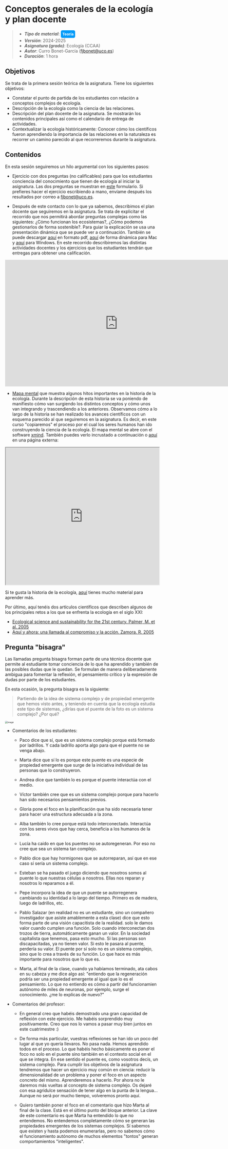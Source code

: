 # Conceptos generales de la ecología y plan docente

> + **_Tipo de material_**: <span style="display: inline-block; font-size: 12px; color: white; background-color: #029BF9; border-radius: 5px; padding: 5px; font-weight: bold;"> Teoría</span>
> + **_Versión_**: 2024-2025
> + **_Asignatura (grado)_**: Ecología (CCAA)
> + **_Autor_**: Curro Bonet-García (fjbonet@uco.es)
> + **_Duración_**: 1 hora





## Objetivos 

Se trata de la primera sesión teórica de la asignatura. Tiene los siguientes objetivos:

 + Constatar el punto de partida de los estudiantes con relación a conceptos complejos de ecología.
 + Descripción de la ecología como la ciencia de las relaciones.
 + Descripción del plan docente de la asignatura. Se mostrarán los contenidos principales así como el calendario de entrega de actividades. 
 + Contextualizar la ecología históricamente: Conocer cómo los científicos fueron aprendiendo la importancia de las relaciones en la naturaleza es recorrer un camino parecido al que recorreremos durante la asignatura.

 ## Contenidos
En esta sesión seguiremos un hilo argumental con los siguientes pasos:
+ Ejercicio con dos preguntas (no calificables) para que los estudiantes conciencia del conocimiento que tienen de ecología al iniciar la asignatura. Las dos preguntas se muestran en [este](https://docs.google.com/forms/d/e/1FAIpQLSfowHXCmWr7icMaLpv2k3CjRxE6RgxQ38d9fi_vr_x6ZhMf4g/viewform?usp=sf_link) formulario. Si prefieres hacer el ejercicio escribiendo a mano, envíame después los resultados por correo a fjbonet@uco.es.

+ Después de este contacto con lo que ya sabemos, describimos el plan docente que seguiremos en la asignatura. Se trata de explicitar el recorrido que nos permitirá abordar preguntas complejas como las siguientes: ¿Cómo funcionan los ecosistemas?,  ¿Cómo podemos gestionarlos de forma sostenible?. Para guiar la explicación se usa una presentación dinámica que se puede ver a continuación. También se puede descargar [aquí](https://github.com/aprendiendo-cosas/Te_generalidades_ecologia_ccaa/raw/2023_2024/presentacion/plan_docente_ecologia_ccaa_2023_2024.pdf) en formato pdf, [aquí](https://github.com/aprendiendo-cosas/Te_generalidades_ecologia_ccaa/raw/2023_2024/presentacion/plan_docente_ecologia_ccaa_2023_2024.zip) de forma dinámica para Mac y [aquí](https://github.com/aprendiendo-cosas/Te_generalidades_ecologia_ccaa/raw/2023_2024/presentacion/plan_docente_ecologia_ccaa_2023_2024.exe) para Windows. En este recorrido describiremos las distintas actividades docentes y los ejercicios que los estudiantes tendrán que entregas para obtener una calificación.

<iframe src="https://prezi.com/p/embed/sypl3XrmcTTpbikio8B1/" id="iframe_container" frameborder="0" webkitallowfullscreen="" mozallowfullscreen="" allowfullscreen="" allow="autoplay; fullscreen" height="415" width="738"></iframe>

+ [Mapa mental](https://github.com/aprendiendo-cosas/Te_generalidades_ecologia_ccaa/raw/2023_2024/presentacion/historia_ecologia.xmind) que muestra algunos hitos importantes en la historia de la ecología. Durante la descripción de esta historia se va poniendo de manifiesto cómo van surgiendo los distintos conceptos y cómo unos van integrando y trascendiendo a los anteriores. Observamos cómo a lo largo de la historia se han realizado los avances científicos con un esquema parecido al que seguiremos en la asignatura. Es decir, en este curso "copiaremos" el proceso por el cual los seres humanos han ido construyendo la ciencia de la ecología. El mapa mental se abre con el software [xmind](https://www.xmind.net/). También puedes verlo incrustado a continuación o [aquí](https://rawcdn.githack.com/aprendiendo-cosas/Te_generalidades_ecologia_ccaa/2023_2024/presentacion/historia_ecologia.html) en una página externa:

  

<iframe
  src="https://raw.githack.com/aprendiendo-cosas/Te_generalidades_ecologia_ccaa/2023_2024/presentacion/historia_ecologia.html"
  style="width:100%; height:450px;"
></iframe>

Si te gusta la historia de la ecología, [aquí](https://esajournals.onlinelibrary.wiley.com/doi/toc/10.1002/(ISSN)2327-6096(CAT)Collections(VI)CollectionsBulletin) tienes mucho material para aprender más. 

Por último, aquí tenéis dos artículos científicos que describen algunos de los principales retos a los que se enfrenta la ecología en el siglo XXI:
  + [Ecological science and sustainability for the 21st century. Palmer, M. et al. 2005](https://github.com/aprendiendo-cosas/generalidades_ecologia_ccaa/raw/2023_2024/biblio/Palmer_et_al-2005-Frontiers_in_Ecology_and_the_Environment.pdf)
  + [Aquí y ahora: una llamada al compromiso y la acción. Zamora. R. 2005](https://github.com/aprendiendo-cosas/generalidades_ecologia_ccaa/raw/2023_2024/biblio/zamora_2005.pdf)

## Pregunta "bisagra"

Las llamadas pregunta bisagra forman parte de una técnica docente que permite al estudiante tomar conciencia de lo que ha aprendido y también de las posibles dudas que le quedan. Se formulan de manera deliberadamente ambigua para fomentar la reflexión, el pensamiento crítico y la expresión de dudas por parte de los estudiantes.

En esta ocasión, la pregunta bisagra es la siguiente:

> Partiendo de la idea de sistema complejo y de propiedad emergente que hemos visto antes, y teniendo en cuenta que la ecología estudia este tipo de sistemas, ¿dirías que el puente de la foto es un sistema complejo? ¿Por qué?

<img src="https://raw.githubusercontent.com/aprendiendo-cosas/Te_generalidades_ecologia_ccaa/2023_2024/imagenes/puente_de_alcantara.jpg" alt="image" style="zoom:50%;" />





+ Comentarios de los estudiantes:

  + Paco dice que sí, que es un sistema complejo porque está formado por ladrillos. Y cada ladrillo aporta algo para que el puente no se venga abajo.

  + Marta dice que sí lo es porque este puente es una especie de propiedad emergente que surge de la iniciativa individual de las personas que lo construyeron. 

  + Andrea dice que también lo es porque el puente interactúa con el medio. 

  + Víctor también cree que es un sistema complejo porque para hacerlo han sido necesarios pensamientos previos. 

  + Gloria pone el foco en la planificación que ha sido necesaria tener para hacer una estructura adecuada a la zona. 

  + Alba también lo cree porque está todo interconectado. Interactúa con los seres vivos que hay cerca, beneficia a los humanos de la zona.

  + Lucía ha caído en que los puentes no se autoregeneran. Por eso no cree que sea un sistema tan complejo. 

  + Pablo dice que hay hormigones que se autorreparan, así que en ese caso sí sería un sistema complejo. 

  + Esteban se ha pasado el juego diciendo que nosotros somos al puente lo que nuestras células a nosotros. Ellas nos reparan y nosotros lo reparamos a él. 

  + Pepe incorpora la idea de que un puente se autorregenera cambiando su identidad a lo largo del tiempo. Primero es de madera, luego de ladrillos, etc.

  + Pablo Salazar (en realidad no es un estudiante, sino un compañero investigador que asiste amablemente a esta clase) dice que esto forma parte de una visión capacitista de la realidad. solo le damos valor cuando cumplen una función. Solo cuando interconectan dos trozos de tierra, automáticamente ganan un valor. En la sociedad capitalista que tenemos, pasa esto mucho. Si las personas son discapacitadas, ya no tienen valor. Si esto le pasara al puente, perdería su valor. El puente por sí solo no es un sistema complejo, sino que lo crea a través de su función. Lo que hace es más importante para nosotros que lo que es. 

  + Marta, al final de la clase, cuando ya habíamos terminado, ata cabos en su cabeza y me dice algo así: "entiendo que la regeneración podría ser una propiedad emergente al igual que lo es el pensamiento. Lo que no entiendo es cómo a partir del funcionamien autónomo de miles de neuronas, por ejemplo, surge el conocimiento. ¿me lo explicas de nuevo?" 

+ Comentarios del profesor:
  + En general creo que habéis demostrado una gran capacidad de reflexión con este ejercicio. Me habéis sorprendido muy positivamente. Creo que nos lo vamos a pasar muy bien juntos en este cuatrimestre :)

  + De forma más particular, vuestras reflexiones se han ido un poco del lugar al que yo quería llevaros. No pasa nada. Hemos aprendido todos en el proceso. Lo que habéis hecho básicamente es poner el foco no solo en el puente sino también en el contexto social en el que se integra. En ese sentido el puente es, como vosotros decís, un sistema complejo. Para cumplir los objetivos de la asignatura tendremos que hacer un ejercicio muy común en ciencia: reducir la dimensionalidad de un problema y poner el foco en un aspecto concreto del mismo. Aprenderemos a hacerlo. Por ahora no le daremos más vueltas al concepto de sistema complejo. Os dejaré con esa agridulce sensación de tener algo en la punta de la lengua... Aunque no será por mucho tiempo, volveremos pronto aquí. 
  
  + Quiero también poner el foco en el comentario que hizo Marta al final de la clase. Está en el último punto del bloque anterior. La clave de este comentario es que Marta ha entendido lo que no entendemos. No entendemos completamente cómo se generan las propiedades emergentes de los sistemas complejos. Sí sabemos que existen y hasta podemos enumerarlas, pero no sabemos cómo el funcionamiento autónomo de muchos elementos "tontos" generan comportamientos "inteligentes".

